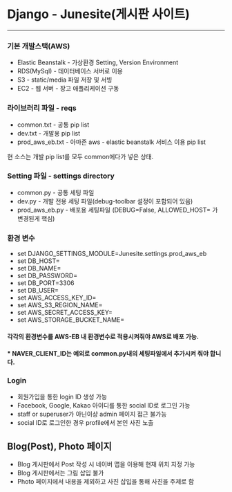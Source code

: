 # **Django - Junesite(게시판 사이트)**

---
### 기본 개발스택(AWS)
- Elastic Beanstalk - 가상환경 Setting, Version Environment
- RDS(MySql) - 데이터베이스 서버로 이용
- S3 - static/media 파일 저장 및 서빙
- EC2 - 웹 서버 - 장고 애플리케이션 구동

### 라이브러리 파일 - reqs
- common.txt - 공통 pip list
- dev.txt - 개발용 pip list
- prod_aws_eb.txt - 아마존 aws - elastic beanstalk 서비스 이용 pip list

현 소스는 개발 pip list를 모두 common에다가 넣은 상태.

### Setting 파일 - settings directory
- common.py - 공통 세팅 파일
- dev.py - 개발 전용 세팅 파일(debug-toolbar 설정이 포함되어 있음)
- prod_aws_eb.py - 배포용 세팅파일 (DEBUG=False, ALLOWED_HOST= 가 변경된게 핵심)

### 환경 변수

- set DJANGO_SETTINGS_MODULE=Junesite.settings.prod_aws_eb
- set DB_HOST=
- set DB_NAME=
- set DB_PASSWORD=
- set DB_PORT=3306
- set DB_USER=
- set AWS_ACCESS_KEY_ID=
- set AWS_S3_REGION_NAME=
- set AWS_SECRET_ACCESS_KEY=
- set AWS_STORAGE_BUCKET_NAME=

#### 각각의 환경변수를 AWS-EB 내 환경변수로 적용시켜줘야 AWS로 배포 가능.
#### * NAVER_CLIENT_ID는 예외로 common.py내의 세팅파일에서 추가시켜 줘야 합니다.

### Login

- 회원가입을 통한 login ID 생성 가능
- Facebook, Google, Kakao 아이디를 통한 social ID로 로그인 가능
- staff or superuser가 아닌이상 admin 페이지 접근 불가능
- social ID로 로그인한 경우 profile에서 본인 사진 노출

## Blog(Post), Photo 페이지

- Blog 게시판에서 Post 작성 시 네이버 맵을 이용해 현재 위치 지정 가능
- Blog 게시판에서는 그림 삽입 불가
- Photo 페이지에서 내용을 제외하고 사진 삽입을 통해 사진을 주제로 함
